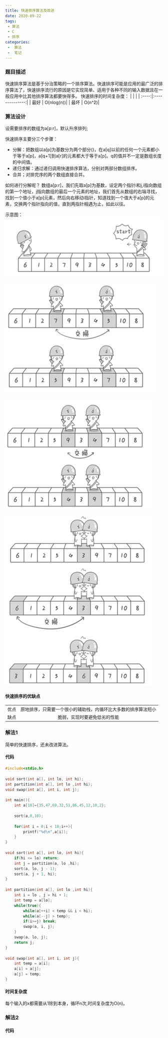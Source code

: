 ```yaml
---
title: 快速排序算法及改进
date: 2020-09-22
tags:
 - 算法
 - C
 - 排序
categories:
 -  算法
 -  笔记
---
```



### 题目描述

快速排序算法是基于分治策略的一个排序算法。快速排序可能是应用的最广泛的排序算法了，快速排序流行的原因是它实现简单、适用于各种不同的输入数据且在一般应用中比其他排序算法都要快得多。
快速排序的时间复杂度：
| | |
| :----:|:--------------:|
| 最好 | O(nlog(n))|
| 最坏 | O(n^2)|


### 算法设计
设需要排序的数组为a[p:r]，默认升序排列;

快速排序主要分三个步骤：

+ 分解：把数组以a[p]为基数分为两个部分()，在a[q]以前的任何一个元素都小于等于a[p]，a[q+1]到a[r]的元素都大于等于a[p]。q的值并不一定是数组长度的中间值。
+ 递归求解：通过递归调用快速排序算法，分别对两部分数组排序。
+ 合并；对排完序的两个数组直接合并。

如何进行分解呢？
数组a[p:r]，我们先取a[p]为基数，设定两个指针i和j,i指向数组的第一个地址，j指向数组的最后一个元素的地址，我们首先从数组的右端寻找，找到一个值小于a[p]元素，然后向右移动i指针，知道找到一个值大于a[p]的元素，交换两个指针指向的值，直到两指针相遇为止，如此以往。

示意图：
![输入文件](../images/snipaste_2020_09_22_23_05_12.png)

![输入文件](../images/snipaste_2020_09_22_23_05_23.png)

![输入文件](../images/snipaste_2020_09_22_23_05_32.png)

![输入文件](../images/snipaste_2020_09_22_23_05_50.png)




#### 快速排序的优缺点
| | |
| :----:|:--------------:|
| 优点 | 原地排序，只需要一个很小的辅助栈，内循环比大多数的排序算法短小|
| 缺点 | 脆弱，实现时要避免低劣的性能|


### 解法1
简单的快速排序，还未改进算法。

#### 代码 
```c
#include<stdio.h>

void sort(int a[], int lo, int hi);
int partition(int a[], int lo ,int hi);
void swap(int a[], int i, int j);

int main(){
	int a[10]={35,47,69,32,51,86,45,12,10,2};

	sort(a,0,10);
	
	for(int i = 0;i < 10;i++){
		printf("%d\n",a[i]);
	}
}

void sort(int a[], int lo, int hi){
	if(hi <= lo) return;
	int j = partition(a, lo ,hi);
	sort(a, lo, j - 1);
	sort(a, j + 1, hi);
}

int partition(int a[], int lo ,int hi){
	int i = lo , j = hi + 1;
	int temp = a[lo];
	while(true){
		while(a[++i] < temp && i < hi);
		while(a[--j] > temp);
		if(i>=j) break;
		swap(a, i, j);
	}
	swap(a, lo, j);
	return j;
}

void swap(int a[], int i, int j){
	int temp = a[i];
	a[i] = a[j];
	a[j] = temp;
}

```

#### 时间复杂度
每个输入的x都需要从1除到本身，循环n次,时间复杂度为O(n)。

### 解法2



#### 代码
```c

```
